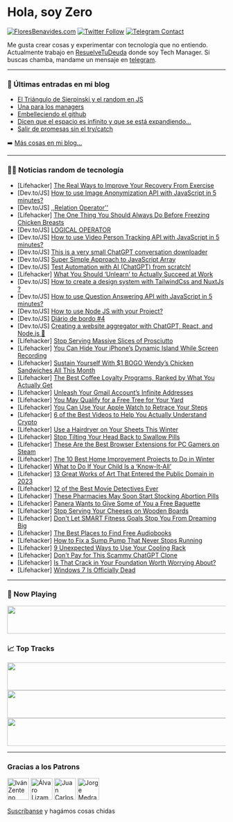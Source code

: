 # Hola, soy Zero

[![FloresBenavides.com](https://img.shields.io/website?down_message=oops&label=MiBlog&style=for-the-badge&up_message=online&url=https%3A%2F%2Ffloresbenavides.com)](https://floresbenavides.com) [![Twitter Follow](https://img.shields.io/twitter/follow/ZeroDragon?color=%231DA1F2&label=Follow&logo=twitter&logoColor=ffffff&style=for-the-badge)](https://twitter.com/zerodragon) [![Telegram Contact](https://img.shields.io/badge/escr%C3%ADbeme-ZeroDragon-%2326A5E4?style=for-the-badge&logo=telegram)](https://t.me/zerodragon)

Me gusta crear cosas y experimentar con tecnología que no entiendo.
Actualmente trabajo en [ResuelveTuDeuda](http://github.com/resuelve) donde soy Tech Manager.
Si buscas chamba, mandame un mensaje en [telegram](https://t.me/zerodragon).

---

### 📕 Últimas entradas en mi blog
<!-- BLOG-POST-LIST:START -->
- [El Triángulo de Sierpinski y el random en JS](https://floresbenavides.com/el-triangulo-de-sierpinski-y-el-random-en-js/)
- [Una para los managers](https://floresbenavides.com/una-para-los-managers/)
- [Embelleciendo el github](https://floresbenavides.com/embelleciendo-el-github/)
- [Dicen que el espacio es infinito y que se está expandiendo…](https://floresbenavides.com/dicen-que-el-espacio-es-infinito-y-que-se-esta-expandiendo/)
- [Salir de promesas sin el try/catch](https://floresbenavides.com/salir-de-promesas-sin-el-try-catch/)
<!-- BLOG-POST-LIST:END -->

➡️ [Más cosas en mi blog...](https://floresbenavides.com)

---

### 👨‍💻 Noticias random de tecnología
<!-- TECH-POSTS:START -->
- [Lifehacker] [The Real Ways to Improve Your Recovery From Exercise](https://lifehacker.com/the-real-ways-to-improve-your-recovery-from-exercise-1849971349)
- [Dev.to/JS] [How to use Image Anonymization API with JavaScript in 5 minutes?](https://dev.to/edenai/how-to-use-image-anonymization-api-with-javascript-in-5-minutes-1dbn)
- [Dev.to/JS] [,,Relation Operator&#39;&#39;](https://dev.to/charos1mm/relation-operator-452j)
- [Lifehacker] [The One Thing You Should Always Do Before Freezing Chicken Breasts](https://lifehacker.com/the-one-thing-you-should-always-do-before-freezing-chic-1849971357)
- [Dev.to/JS] [LOGICAL OPERATOR](https://dev.to/charos1mm/logical-operator-4811)
- [Dev.to/JS] [How to use Video Person Tracking API with JavaScript in 5 minutes?](https://dev.to/edenai/how-to-use-video-person-tracking-api-with-javascript-in-5-minutes-4b9e)
- [Dev.to/JS] [This is a very small ChatGPT conversation downloader](https://dev.to/shinshin86/this-is-a-very-small-chatgpt-conversation-downloader-m3h)
- [Dev.to/JS] [Super Simple Approach to JavaScript Array](https://dev.to/yusfulcoder/super-simple-approach-to-javascript-array-km0)
- [Dev.to/JS] [Test Automation with AI &lpar;ChatGPT&rpar; from scratch!](https://dev.to/dilpreetjohal/test-automation-with-ai-chatgpt-from-scratch-o82)
- [Lifehacker] [What You Should ‘Unlearn’ to Actually Succeed at Work](https://lifehacker.com/what-you-should-unlearn-to-actually-succeed-at-work-1849970973)
- [Dev.to/JS] [How to create a design system with TailwindCss and NuxtJs ?](https://dev.to/devyann/how-to-create-a-design-system-with-tailwindcss-and-nuxtjs--2p87)
- [Dev.to/JS] [How to use Question Answering API with JavaScript in 5 minutes?](https://dev.to/edenai/how-to-use-question-answering-api-with-javascript-in-5-minutes-4o0g)
- [Dev.to/JS] [How to use Node JS with your Project?](https://dev.to/darkxenium/how-to-use-node-js-with-your-project-5gfe)
- [Dev.to/JS] [Diário de bordo #4](https://dev.to/analuisadev/diario-de-bordo-4-1hp5)
- [Dev.to/JS] [Creating a website aggregator with ChatGPT, React, and Node.js 🚀](https://dev.to/novu/creating-a-website-aggregator-with-chatgpt-react-and-nodejs-4dij)
- [Lifehacker] [Stop Serving Massive Slices of Prosciutto](https://lifehacker.com/stop-serving-massive-slices-of-prosciutto-1849970089)
- [Lifehacker] [You Can Hide Your iPhone’s Dynamic Island While Screen Recording](https://lifehacker.com/you-can-hide-your-iphone-s-dynamic-island-while-screen-1849970759)
- [Lifehacker] [Sustain Yourself With $1 BOGO Wendy’s Chicken Sandwiches All This Month](https://lifehacker.com/sustain-yourself-with-1-bogo-wendy-s-chicken-sandwiche-1849971552)
- [Lifehacker] [The Best Coffee Loyalty Programs, Ranked by What You Actually Get](https://lifehacker.com/the-best-coffee-loyalty-programs-ranked-by-what-you-ac-1849970675)
- [Lifehacker] [Unleash Your Gmail Account’s Infinite Addresses](https://lifehacker.com/unleash-your-gmail-account-s-infinite-addresses-1849970099)
- [Lifehacker] [You May Qualify for a Free Tree for Your Yard](https://lifehacker.com/you-may-qualify-for-a-free-tree-for-your-yard-1849970563)
- [Lifehacker] [You Can Use Your Apple Watch to Retrace Your Steps](https://lifehacker.com/you-can-use-your-apple-watch-to-retrace-your-steps-1849969451)
- [Lifehacker] [6 of the Best Videos to Help You Actually Understand Crypto](https://lifehacker.com/6-of-the-best-videos-to-help-you-actually-understand-cr-1849875305)
- [Lifehacker] [Use a Hairdryer on Your Sheets This Winter](https://lifehacker.com/use-a-hairdryer-on-your-sheets-this-winter-1849970380)
- [Lifehacker] [Stop Tilting Your Head Back to Swallow Pills](https://lifehacker.com/stop-tilting-your-head-back-to-swallow-pills-1849969700)
- [Lifehacker] [These Are the Best Browser Extensions for PC Gamers on Steam](https://lifehacker.com/these-are-the-best-browser-extensions-for-pc-gamers-on-1849969079)
- [Lifehacker] [The 10 Best Home Improvement Projects to Do in Winter](https://lifehacker.com/the-10-best-home-improvement-projects-to-do-in-winter-1849967319)
- [Lifehacker] [What to Do If Your Child Is a ‘Know-It-All’](https://lifehacker.com/what-to-do-if-your-child-is-a-know-it-all-1849967323)
- [Lifehacker] [13 Great Works of Art That Entered the Public Domain in 2023](https://lifehacker.com/13-great-works-of-art-that-entered-the-public-domain-in-1849968600)
- [Lifehacker] [12 of the Best Movie Detectives Ever](https://lifehacker.com/12-of-the-best-movie-detectives-ever-1849964148)
- [Lifehacker] [These Pharmacies May Soon Start Stocking Abortion Pills](https://lifehacker.com/these-pharmacies-may-soon-start-stocking-abortion-pills-1849967053)
- [Lifehacker] [Panera Wants to Give Some of You a Free Baguette](https://lifehacker.com/panera-wants-to-give-some-of-you-a-free-baguette-1849966970)
- [Lifehacker] [Stop Serving Your Cheeses on Wooden Boards](https://lifehacker.com/stop-serving-your-cheeses-on-wooden-boards-1849966881)
- [Lifehacker] [Don&#39;t Let SMART Fitness Goals Stop You From Dreaming Big](https://lifehacker.com/dont-let-smart-fitness-goals-stop-you-from-dreaming-big-1849966615)
- [Lifehacker] [The Best Places to Find Free Audiobooks](https://lifehacker.com/the-best-places-to-find-free-audiobooks-1849966393)
- [Lifehacker] [How to Fix a Sump Pump That Never Stops Running](https://lifehacker.com/how-to-fix-a-sump-pump-that-never-stops-running-1849965685)
- [Lifehacker] [9 Unexpected Ways to Use Your Cooling Rack](https://lifehacker.com/9-unexpected-ways-to-use-your-cooling-rack-1849966446)
- [Lifehacker] [Don&#39;t Pay for This Scammy ChatGPT Clone](https://lifehacker.com/dont-pay-for-this-scammy-chatgpt-clone-1849965653)
- [Lifehacker] [Is That Crack in Your Foundation Worth Worrying About?](https://lifehacker.com/is-that-crack-in-your-foundation-worth-worrying-about-1849964611)
- [Lifehacker] [Windows 7 Is Officially Dead](https://lifehacker.com/windows-7-is-officially-dead-1849966248)<!-- TECH-POSTS:END -->

---

### 🎵 Now Playing
<a href="https://spotify-now-playing-dun.vercel.app/now-playing?open"><img src="https://spotify-now-playing-dun.vercel.app/now-playing" width="540" height="64"></a>

### 📈 Top Tracks
<a href="https://spotify-now-playing-dun.vercel.app/top-tracks?i=1&open"><img src="https://spotify-now-playing-dun.vercel.app/top-tracks?i=1" width="540" height="64"></a>
<a href="https://spotify-now-playing-dun.vercel.app/top-tracks?i=2&open"><img src="https://spotify-now-playing-dun.vercel.app/top-tracks?i=2" width="540" height="64"></a>
<a href="https://spotify-now-playing-dun.vercel.app/top-tracks?i=3&open"><img src="https://spotify-now-playing-dun.vercel.app/top-tracks?i=3" width="540" height="64"></a>

---

### Gracias a los Patrons
[<img src="https://avatars.githubusercontent.com/u/243380?v=4" alt="Iván Zenteno" width="50px">](https://github.com/k001) [<img src="https://avatars.githubusercontent.com/u/19955639?v=4" alt="Álvaro Lizama" width="50px">](https://github.com/alvarolizama) [<img src="https://avatars.githubusercontent.com/u/2718753?v=4" alt="Juan Carlos Ruiz" width="50px">](https://github.com/JuanCrg90) [<img src="https://avatars.githubusercontent.com/u/37025?v=4" alt="Jorge Medrano" width="50px">](https://github.com/h1pp1e) 

[Suscríbanse](https://www.patreon.com/zerodragon) y hagámos cosas chidas
